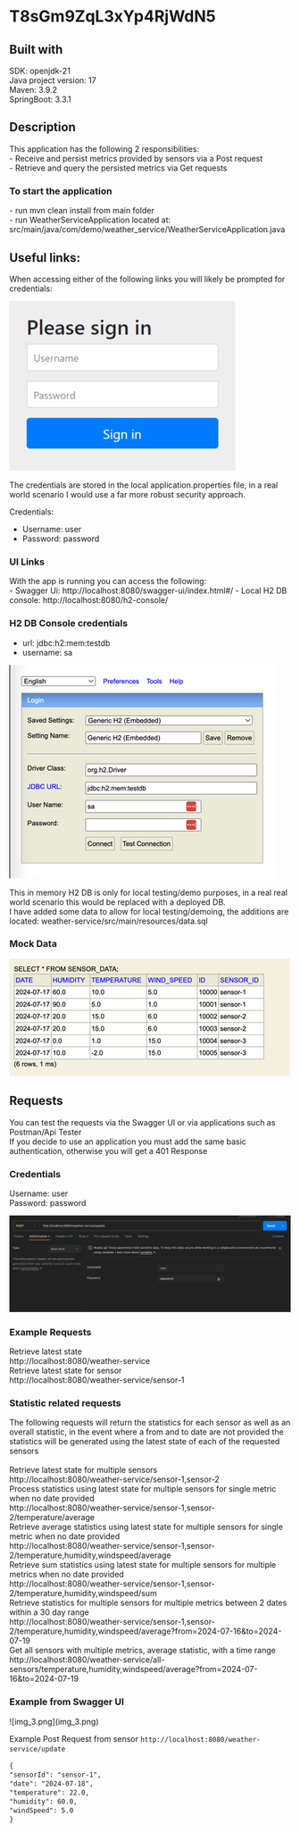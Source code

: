 # T8sGm9ZqL3xYp4RjWdN5

<h2>Built with</h2>
SDK: openjdk-21<br>
Java project version: 17</br>
Maven: 3.9.2 </br>
SpringBoot: 3.3.1</br>

<h2>Description</h2>
This application has the following 2 responsibilities:</br>
- Receive and persist metrics provided by sensors via a Post request</br>
- Retrieve and query the persisted metrics via Get requests</br>
   
<h3>To start the application</h3> 
- run mvn clean install from main folder </br>
- run WeatherServiceApplication located at: src/main/java/com/demo/weather_service/WeatherServiceApplication.java</br>


<h2>Useful links:</h2>
When accessing either of the following links you will likely be prompted for credentials:

![img_1.png](img_1.png)

The credentials are stored in the local application.properties file,
in a real world scenario I would use a far more robust security approach.

Credentials:
- Username: user
- Password: password


<h3>UI Links</h3>
With the app is running you can access the following:<br>
- Swagger Ui: http://localhost:8080/swagger-ui/index.html#/
- Local H2 DB console: http://localhost:8080/h2-console/

<h3> H2 DB Console credentials</h3> 

- url: jdbc:h2:mem:testdb<br>
- username: sa<br>

![img.png](img.png)


This in memory H2 DB is only for local testing/demo purposes, in a real real world scenario this would be replaced with a deployed DB.<br> I have added some data to allow for local testing/demoing, the additions are located:
weather-service/src/main/resources/data.sql
<h3>Mock Data</h3>

![img_4.png](img_4.png)

<h2>Requests</h2>
You can test the requests via the Swagger UI or via applications such as Postman/Api Tester<br>
If you decide to use an application you must add the same basic authentication, otherwise you will get a 401 Response

<h3>Credentials</h3>
Username: user</br>
Password: password</br>

![img_2.png](img_2.png)

<h3>Example Requests</h3>

Retrieve latest state
<br>
http://localhost:8080/weather-service
<br>
Retrieve latest state for sensor
<br>
http://localhost:8080/weather-service/sensor-1
<br>

<h3>Statistic related requests</h3>

The following requests will return the statistics for each sensor as well as an overall statistic, in the event where a from and to date are not provided the statistics will be generated using the latest state of each of the requested sensors</br>
<br>
Retrieve latest state for multiple sensors
<br>
http://localhost:8080/weather-service/sensor-1,sensor-2
<br>
Process statistics using latest state for multiple sensors for single metric when no date provided
<br>
http://localhost:8080/weather-service/sensor-1,sensor-2/temperature/average
<br>
Retrieve average statistics using latest state for multiple sensors for single metric when no date provided<br>
http://localhost:8080/weather-service/sensor-1,sensor-2/temperature,humidity,windspeed/average
<br>
Retrieve sum statistics using latest state for multiple sensors for multiple metrics when no date provided
<br>
http://localhost:8080/weather-service/sensor-1,sensor-2/temperature,humidity,windspeed/sum
<br>
Retrieve statistics for multiple sensors for multiple metrics between 2 dates within a 30 day range
<br>
http://localhost:8080/weather-service/sensor-1,sensor-2/temperature,humidity,windspeed/average?from=2024-07-16&to=2024-07-19
<br>
Get all sensors with multiple metrics, average statistic, with a time range
<br>
http://localhost:8080/weather-service/all-sensors/temperature,humidity,windspeed/average?from=2024-07-16&to=2024-07-19

<h3>Example from Swagger UI</h3>
![img_3.png](img_3.png)

Example Post Request from sensor
`http://localhost:8080/weather-service/update`
```
{
"sensorId": "sensor-1",
"date": "2024-07-18",
"temperature": 22.0,
"humidity": 60.0,
"windSpeed": 5.0
}
```